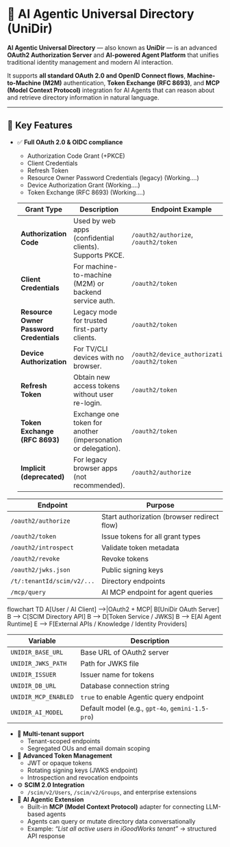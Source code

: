 # 🧠 AI Agentic Universal Directory (UniDir)

**AI Agentic Universal Directory** — also known as **UniDir** — is an advanced **OAuth2 Authorization Server** and **AI-powered Agent Platform** that unifies traditional identity management and modern AI interaction.

It supports **all standard OAuth 2.0 and OpenID Connect flows**, **Machine-to-Machine (M2M)** authentication, **Token Exchange (RFC 8693)**, and **MCP (Model Context Protocol)** integration for AI Agents that can reason about and retrieve directory information in natural language.

---

## 🚀 Key Features

- ✅ **Full OAuth 2.0 & OIDC compliance**

  - Authorization Code Grant (+PKCE)
  - Client Credentials
  - Refresh Token
  - Resource Owner Password Credentials (legacy) (Working....)
  - Device Authorization Grant (Working....)
  - Token Exchange (RFC 8693) (Working....)

  | Grant Type                              | Description                                                   | Endpoint Example                                |
  | --------------------------------------- | ------------------------------------------------------------- | ----------------------------------------------- |
  | **Authorization Code**                  | Used by web apps (confidential clients). Supports PKCE.       | `/oauth2/authorize`, `/oauth2/token`            |
  | **Client Credentials**                  | For machine-to-machine (M2M) or backend service auth.         | `/oauth2/token`                                 |
  | **Resource Owner Password Credentials** | Legacy mode for trusted first-party clients.                  | `/oauth2/token`                                 |
  | **Device Authorization**                | For TV/CLI devices with no browser.                           | `/oauth2/device_authorization`, `/oauth2/token` |
  | **Refresh Token**                       | Obtain new access tokens without user re-login.               | `/oauth2/token`                                 |
  | **Token Exchange (RFC 8693)**           | Exchange one token for another (impersonation or delegation). | `/oauth2/token`                                 |
  | **Implicit (deprecated)**               | For legacy browser apps (not recommended).                    | `/oauth2/authorize`                             |

| Endpoint                   | Purpose                                     |
| -------------------------- | ------------------------------------------- |
| `/oauth2/authorize`        | Start authorization (browser redirect flow) |
| `/oauth2/token`            | Issue tokens for all grant types            |
| `/oauth2/introspect`       | Validate token metadata                     |
| `/oauth2/revoke`           | Revoke tokens                               |
| `/oauth2/jwks.json`        | Public signing keys                         |
| `/t/:tenantId/scim/v2/...` | Directory endpoints                         |
| `/mcp/query`               | AI MCP endpoint for agent queries           |

flowchart TD
A[User / AI Client] -->|OAuth2 + MCP| B[UniDir OAuth Server]
B --> C[SCIM Directory API]
B --> D[Token Service / JWKS]
B --> E[AI Agent Runtime]
E --> F[External APIs / Knowledge / Identity Providers]

| Variable             | Description                                      |
| -------------------- | ------------------------------------------------ |
| `UNIDIR_BASE_URL`    | Base URL of OAuth2 server                        |
| `UNIDIR_JWKS_PATH`   | Path for JWKS file                               |
| `UNIDIR_ISSUER`      | Issuer name for tokens                           |
| `UNIDIR_DB_URL`      | Database connection string                       |
| `UNIDIR_MCP_ENABLED` | `true` to enable Agentic query endpoint          |
| `UNIDIR_AI_MODEL`    | Default model (e.g., `gpt-4o`, `gemini-1.5-pro`) |

- 🧩 **Multi-tenant support**
  - Tenant-scoped endpoints
  - Segregated OUs and email domain scoping
- 🔐 **Advanced Token Management**
  - JWT or opaque tokens
  - Rotating signing keys (JWKS endpoint)
  - Introspection and revocation endpoints
- ⚙️ **SCIM 2.0 Integration**
  - `/scim/v2/Users`, `/scim/v2/Groups`, and enterprise extensions
- 🤖 **AI Agentic Extension**
  - Built-in **MCP (Model Context Protocol)** adapter for connecting LLM-based agents
  - Agents can query or mutate directory data conversationally
  - Example: _“List all active users in iGoodWorks tenant”_ → structured API response
  <!-- - 🔄 **Event & Automation Hooks**
  - Webhooks, Pub/Sub, and Durable Task support for sync automation
- 🧱 **Extensible via Plugins**
  - AI Agent Plugins (TypeScript or Python)
  - External IDP integrations (Azure AD, Okta, Google Workspace) -->

---

## 🧠 What Is “Agentic” in UniDir?

An **Agentic Directory** means the directory itself can be _queried, reasoned about, and acted upon_ by AI agents using structured tools (OAuth + MCP).

**Example:**

```bash
User: "Show me all users in the Sales department hired after 2023"
Agent → UniDir:
  GET /t/igoodworks/scim/v2/Users?filter=department eq "Sales" and startDate gt "2023-01-01"
```
